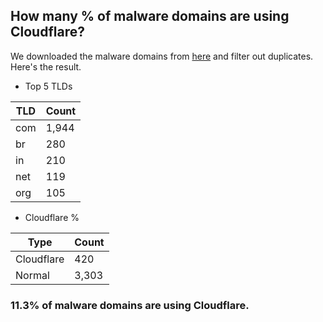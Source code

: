 ## How many % of malware domains are using Cloudflare?


We downloaded the malware domains from [here](https://urlhaus.abuse.ch) and filter out duplicates.
Here's the result.


[//]: # (start replacement)


- Top 5 TLDs

| TLD | Count |
| --- | --- |
| com | 1,944 |
| br | 280 |
| in | 210 |
| net | 119 |
| org | 105 |


- Cloudflare %

| Type | Count |
| --- | --- |
| Cloudflare | 420 |
| Normal | 3,303 |


### 11.3% of malware domains are using Cloudflare.